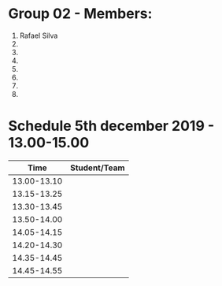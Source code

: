 # Group 02 - Members:
1.  Rafael Silva
2. 
3. 
4. 
5. 
6. 
7. 
8. 

# Schedule 5th december 2019 - 13.00-15.00


| Time        |  Student/Team | 
|-------------|:-------------:|
| 13.00-13.10 |               |
| 13.15-13.25 |               |
| 13.30-13.45 |               |
| 13.50-14.00 |               |
| 14.05-14.15 |               |
| 14.20-14.30 |               |
| 14.35-14.45 |               |
| 14.45-14.55 |               |
